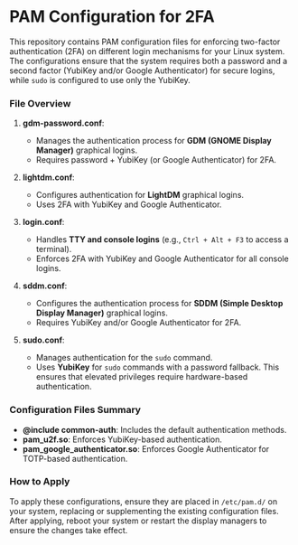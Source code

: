 # PAM Configuration for 2FA

This repository contains PAM configuration files for enforcing two-factor authentication (2FA) on different login mechanisms for your Linux system. The configurations ensure that the system requires both a password and a second factor (YubiKey and/or Google Authenticator) for secure logins, while `sudo` is configured to use only the YubiKey.

### File Overview

1. **gdm-password.conf**:
   - Manages the authentication process for **GDM (GNOME Display Manager)** graphical logins.
   - Requires password + YubiKey (or Google Authenticator) for 2FA.

2. **lightdm.conf**:
   - Configures authentication for **LightDM** graphical logins.
   - Uses 2FA with YubiKey and Google Authenticator.

3. **login.conf**:
   - Handles **TTY and console logins** (e.g., `Ctrl + Alt + F3` to access a terminal).
   - Enforces 2FA with YubiKey and Google Authenticator for all console logins.

4. **sddm.conf**:
   - Configures the authentication process for **SDDM (Simple Desktop Display Manager)** graphical logins.
   - Requires YubiKey and/or Google Authenticator for 2FA.

5. **sudo.conf**:
   - Manages authentication for the `sudo` command.
   - Uses **YubiKey** for `sudo` commands with a password fallback. This ensures that elevated privileges require hardware-based authentication.

### Configuration Files Summary

- **@include common-auth**: Includes the default authentication methods.
- **pam_u2f.so**: Enforces YubiKey-based authentication.
- **pam_google_authenticator.so**: Enforces Google Authenticator for TOTP-based authentication.

### How to Apply

To apply these configurations, ensure they are placed in `/etc/pam.d/` on your system, replacing or supplementing the existing configuration files. After applying, reboot your system or restart the display managers to ensure the changes take effect.

